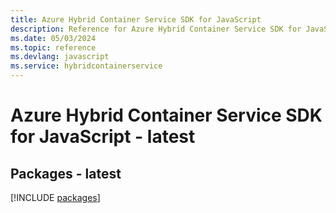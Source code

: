 ```yaml
---
title: Azure Hybrid Container Service SDK for JavaScript
description: Reference for Azure Hybrid Container Service SDK for JavaScript
ms.date: 05/03/2024
ms.topic: reference
ms.devlang: javascript
ms.service: hybridcontainerservice
---
```

# Azure Hybrid Container Service SDK for JavaScript - latest
## Packages - latest
[!INCLUDE [packages](hybrid-container-service-index.md)]